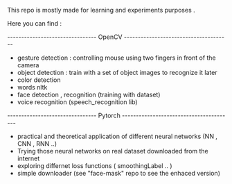 This repo is mostly made for learning and experiments purposes .

Here you can find :

--------------------------------  OpenCV  --------------------------------------

* gesture detection : controlling mouse using two fingers in front of the camera
* object detection : train with a set of object images to recognize it later
* color detection 
* words nltk 
* face detection , recognition (training with dataset)
* voice recognition (speech_recognition lib)

--------------------------------  Pytorch  ----------------------------------------

* practical and theoretical application of different neural networks (NN , CNN , RNN ..)
* Trying those neural networks on real dataset downloaded from the internet
* exploring differnet loss functions ( smoothingLabel .. )
* simple downloader (see "face-mask" repo to see the enhaced version)
